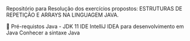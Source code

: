 Repositório para Resolução dos exercícios propostos: 
ESTRUTURAS DE REPETIÇÃO E ARRAYS NA LINGUAGEM JAVA.

🛑 Pré-requistos
Java - JDK 11
IDE IntelliJ IDEA para desenvolvimento em Java
Conhecer a sintaxe Java